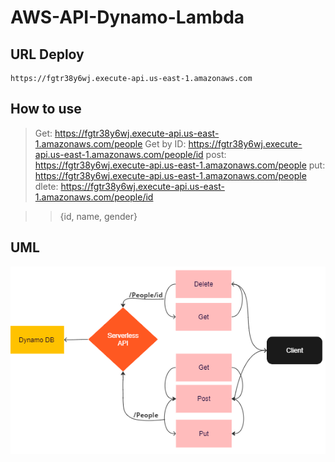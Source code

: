 # AWS-API-Dynamo-Lambda


## URL Deploy
	https://fgtr38y6wj.execute-api.us-east-1.amazonaws.com

## How to use

> 	Get: https://fgtr38y6wj.execute-api.us-east-1.amazonaws.com/people
> 	Get by ID: https://fgtr38y6wj.execute-api.us-east-1.amazonaws.com/people/id
> 	post: https://fgtr38y6wj.execute-api.us-east-1.amazonaws.com/people
> 	put: https://fgtr38y6wj.execute-api.us-east-1.amazonaws.com/people
> 	dlete: https://fgtr38y6wj.execute-api.us-east-1.amazonaws.com/people/id

>> {id,
    name,
    gender}

## UML 
![UML](<Screenshot 2023-07-27 024921.png>)